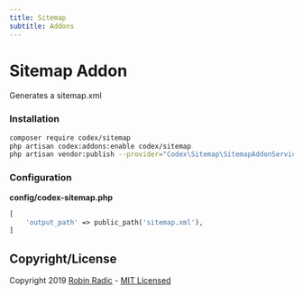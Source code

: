 ```yaml
---
title: Sitemap
subtitle: Addons
---
```


# Sitemap Addon

Generates a sitemap.xml


### Installation

```bash
composer require codex/sitemap
php artisan codex:addons:enable codex/sitemap
php artisan vendor:publish --provider="Codex\Sitemap\SitemapAddonServiceProvider"
```

### Configuration

**config/codex-sitemap.php**
```php
[
    'output_path' => public_path('sitemap.xml'),
]
```



<!--*codex:general:hide*-->
## Copyright/License
Copyright 2019 [Robin Radic](https://github.com/RobinRadic) - [MIT Licensed](LICENSE.md)
<!--*codex:/general:hide*-->